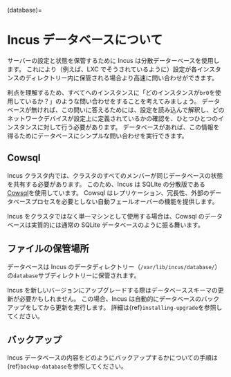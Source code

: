 (database)=
# Incus データベースについて

サーバーの設定と状態を保管するために Incus は分散データーベースを使用します。
これにより（例えば、LXC でそうされているように）設定が各インスタンスのディレクトリー内に保管される場合より高速に問い合わせができます。

利点を理解するため、すべてへのインスタンスに「どのインスタンスが`br0`を使用しているか？」のような問い合わせをすることを考えてみましょう。
データベースが無ければ、この問いに答えるためには、設定を読み込んで解釈し、どのネットワークデバイスが設定上に定義されているかの確認を、ひとつひとつのインスタンスに対して行う必要があります。
データベースがあれば、この情報を得るためにデータベースにシンプルな問い合わせを実行できます。

## Cowsql

Incus クラスタ内では、クラスタのすべてのメンバーが同じデータベースの状態を共有する必要があります。
このため、Incus は SQLIte の分散版である[Cowsql](https://github.com/cowsql/cowsql)を使用しています。
Cowsql はレプリケーション、冗長性、外部のデータベースプロセスを必要としない自動フェールオーバーの機能を提供します。

Incus をクラスタではなく単一マシンとして使用する場合は、Cowsql のデータベースは実質的には通常の SQLite データベースのように振る舞います。

## ファイルの保管場所

データベースは Incus のデータディレクトリー（`/var/lib/incus/database/`）の`database`サブディレクトリーに保管されます。

Incus を新しいバージョンにアップグレードする際はデータベーススキーマの更新が必要かもしれません。
この場合、Incus は自動的にデータベースのバックアップをしてから更新を実行します。
詳細は{ref}`installing-upgrade`を参照してください。

## バックアップ

Incus データベースの内容をどのようにバックアップするかについての手順は{ref}`backup-database`を参照してください。
